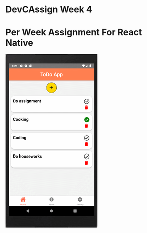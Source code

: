 # DevCAssign Week 4
Per Week Assignment For React Native
=====================================
![](./assets/product.gif)
